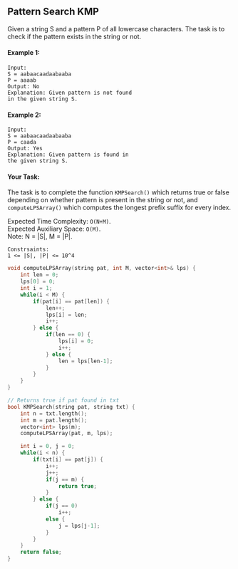 ## Pattern Search KMP

Given a string S and a pattern P of all lowercase characters. The task is to check if the pattern exists in the string or not.

#### Example 1:

```
Input:
S = aabaacaadaabaaba
P = aaaab
Output: No
Explanation: Given pattern is not found
in the given string S.
```

#### Example 2:

```
Input:
S = aabaacaadaabaaba
P = caada
Output: Yes
Explanation: Given pattern is found in
the given string S.
```

#### Your Task:

The task is to complete the function `KMPSearch()` which returns true or false depending on whether pattern is present in the string or not, and `computeLPSArray()` which computes the longest prefix suffix for every index.

Expected Time Complexity: `O(N+M)`.  
Expected Auxiliary Space: `O(M)`.  
Note: N = |S|, M = |P|.

```
Constrsaints:
1 <= |S|, |P| <= 10^4
```

```c++
void computeLPSArray(string pat, int M, vector<int>& lps) {
	int len = 0;
	lps[0] = 0;
	int i = 1;
	while(i < M) {
	    if(pat[i] == pat[len]) {
	        len++;
	        lps[i] = len;
	        i++;
	    } else {
	        if(len == 0) {
	            lps[i] = 0;
	            i++;
	        } else {
	            len = lps[len-1];
	        }
	    }
	}
}

// Returns true if pat found in txt
bool KMPSearch(string pat, string txt) {
    int n = txt.length();
    int m = pat.length();
    vector<int> lps(m);
    computeLPSArray(pat, m, lps);

    int i = 0, j = 0;
    while(i < n) {
        if(txt[i] == pat[j]) {
            i++;
            j++;
            if(j == m) {
                return true;
            }
        } else {
            if(j == 0)
                i++;
            else {
                j = lps[j-1];
            }
        }
    }
    return false;
}
```
